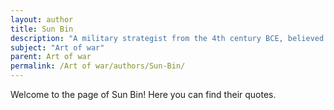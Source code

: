 ```yaml
---
layout: author
title: Sun Bin
description: "A military strategist from the 4th century BCE, believed to be a descendant of Sun Tzu, known for his influential strategies that echo principles laid out in 'The Art of War'."
subject: "Art of war"
parent: Art of war
permalink: /Art of war/authors/Sun-Bin/
---
```


Welcome to the page of Sun Bin! Here you can find their quotes.
